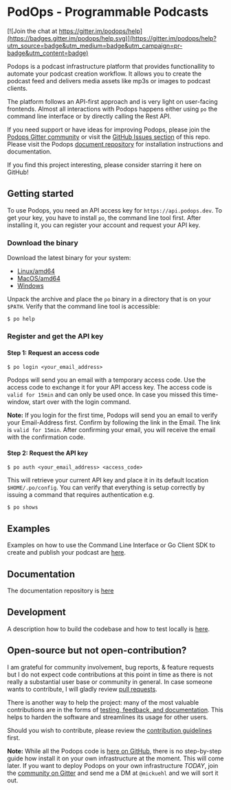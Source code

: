 # PodOps - Programmable Podcasts
[![Join the chat at https://gitter.im/podops/help](https://badges.gitter.im/podops/help.svg)](https://gitter.im/podops/help?utm_source=badge&utm_medium=badge&utm_campaign=pr-badge&utm_content=badge)

Podops is a podcast infrastructure platform that provides functionallity to automate your podcast creation workflow. It allows you to create the podcast feed and delivers media assets like mp3s or images to podcast clients. 

The platform follows an API-first approach and is very light on user-facing frontends. Almost all interactions with Podops happens either using `po` the command line interface or by directly calling the Rest API.

If you need support or have ideas for improving Podops, please join the [Podops Gitter community](https://gitter.im/podops/) or visit the [GitHub Issues section](https://github.com/podops/podops/issues) of this repo. Please visit the Podops [document repository](/docs) for installation instructions and documentation.

If you find this project interesting, please consider starring it here on GitHub!

## Getting started
To use Podops, you need an API access key for `https://api.podops.dev`. To get your key, you have to install `po`, the command line tool first. After installing it, you can register your account and request your API key.

### Download the binary
Download the latest binary for your system:

* [Linux/amd64](https://storage.googleapis.com/cdn.podops.dev/downloads/cli-0.9.7/po-linux-0.9.7.gz)
* [MacOS/amd64](https://storage.googleapis.com/cdn.podops.dev/downloads/cli-0.9.7/po-mac-0.9.7.gz)
* [Windows](https://storage.googleapis.com/cdn.podops.dev/downloads/cli-0.9.7/po-win-0.9.7.zip)

Unpack the archive and place the `po` binary in a directory that is on your `$PATH`. Verify that the command line tool is accessible:

```shell
$ po help
```

### Register and get the API key

#### Step 1: Request an access code

```shell
$ po login <your_email_address>
```

Podops will send you an email with a temporary access code. Use the access code to exchange it for your API access key. The access code is `valid for 15min` and can only be used once. In case you missed this time-window, start over with the login command.

**Note:** If you login for the first time, Podops will send you an email to verify your Email-Address first. Confirm by following the link in the Email. The link is `valid for 15min`. After confirming your email, you will receive the email with the confirmation code.

#### Step 2: Request the API key

```shell
$ po auth <your_email_address> <access_code>
```

This will retrieve your current API key and place it in its default location `$HOME/.po/config`. You can verify that everything is setup correctly by issuing a command that requires authentication e.g.

```shell
$ po shows
```

## Examples
Examples on how to use the Command Line Interface or Go Client SDK to create and publish your podcast are [here](/docs/tutorial).

## Documentation
The documentation repository is [here](/docs)

## Development
A description how to build the codebase and how to test locally is [here](/docs/development.md).

## Open-source but not open-contribution?
I am grateful for community involvement, bug reports, & feature requests but I do not expect code contributions at this point in time as there is not really a substantial user base or community in general. In case someone wants to contribute, I will gladly review [pull requests](https://github.com/podops/podops/pulls).

There is another way to help the project: many of the most valuable contributions are in the forms of [testing, feedback, and documentation](https://github.com/podops/podops/issues). This helps to harden the software and streamlines its usage for other users.

Should you wish to contribute, please review the [contribution guidelines](CONTRIBUTING.md) first.

**Note:** While all the Podops code is [here on GitHub](https://github.com/podops), there is no step-by-step guide how install it on your own infrastructure at the moment. This will come later. If you want to deploy Podops on your own infrastructure *TODAY*, join the [community on Gitter](https://gitter.im/podops/) and send me a DM at `@mickuehl` and we will sort it out.